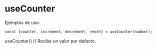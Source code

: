 # useCounter

Ejemplos de uso:

```
const {counter, increment, decrement, reset} = useCounter(number);

```

useCounter() // Recibe un valor por defecto.
